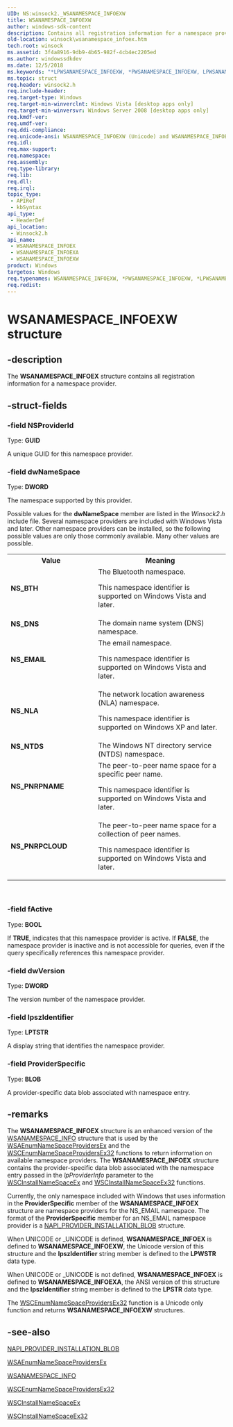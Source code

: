 ```yaml
---
UID: NS:winsock2._WSANAMESPACE_INFOEXW
title: WSANAMESPACE_INFOEXW
author: windows-sdk-content
description: Contains all registration information for a namespace provider.
old-location: winsock\wsanamespace_infoex.htm
tech.root: winsock
ms.assetid: 3f4a8916-9db9-4b65-982f-4cb4ec2205ed
ms.author: windowssdkdev
ms.date: 12/5/2018
ms.keywords: "*LPWSANAMESPACE_INFOEXW, *PWSANAMESPACE_INFOEXW, LPWSANAMESPACE_INFOEX, LPWSANAMESPACE_INFOEX structure pointer [Winsock], NS_BTH, NS_DNS, NS_EMAIL, NS_NLA, NS_NTDS, NS_PNRPCLOUD, NS_PNRPNAME, PWSANAMESPACE_INFOEX, PWSANAMESPACE_INFOEX structure pointer [Winsock], WSANAMESPACE_INFOEX, WSANAMESPACE_INFOEX structure [Winsock], WSANAMESPACE_INFOEXA, WSANAMESPACE_INFOEXW, winsock.wsanamespace_infoex, winsock2/LPWSANAMESPACE_INFOEX, winsock2/PWSANAMESPACE_INFOEX, winsock2/WSANAMESPACE_INFOEX, winsock2/WSANAMESPACE_INFOEXA, winsock2/WSANAMESPACE_INFOEXW"
ms.topic: struct
req.header: winsock2.h
req.include-header: 
req.target-type: Windows
req.target-min-winverclnt: Windows Vista [desktop apps only]
req.target-min-winversvr: Windows Server 2008 [desktop apps only]
req.kmdf-ver: 
req.umdf-ver: 
req.ddi-compliance: 
req.unicode-ansi: WSANAMESPACE_INFOEXW (Unicode) and WSANAMESPACE_INFOEXA (ANSI)
req.idl: 
req.max-support: 
req.namespace: 
req.assembly: 
req.type-library: 
req.lib: 
req.dll: 
req.irql: 
topic_type:
 - APIRef
 - kbSyntax
api_type:
 - HeaderDef
api_location:
 - Winsock2.h
api_name:
 - WSANAMESPACE_INFOEX
 - WSANAMESPACE_INFOEXA
 - WSANAMESPACE_INFOEXW
product: Windows
targetos: Windows
req.typenames: WSANAMESPACE_INFOEXW, *PWSANAMESPACE_INFOEXW, *LPWSANAMESPACE_INFOEXW
req.redist: 
---
```


# WSANAMESPACE_INFOEXW structure


## -description


The 
<b>WSANAMESPACE_INFOEX</b> structure contains all registration information for a namespace provider.


## -struct-fields




### -field NSProviderId

Type: <b>GUID</b>

A unique GUID for this namespace provider.


### -field dwNameSpace

Type: <b>DWORD</b>

The namespace supported by this provider.


Possible values for the <b>dwNameSpace</b> member are listed in the <i>Winsock2.h</i> include file. Several namespace providers are included with Windows Vista and later. Other namespace providers can be installed, so the following possible values  are only those commonly available. Many other values are possible.



<table>
<tr>
<th>Value</th>
<th>Meaning</th>
</tr>
<tr>
<td width="40%"><a id="NS_BTH"></a><a id="ns_bth"></a><dl>
<dt><b>NS_BTH</b></dt>
</dl>
</td>
<td width="60%">
The Bluetooth namespace. 

This namespace identifier is supported on Windows Vista and later.

</td>
</tr>
<tr>
<td width="40%"><a id="NS_DNS"></a><a id="ns_dns"></a><dl>
<dt><b>NS_DNS</b></dt>
</dl>
</td>
<td width="60%">
The domain name system (DNS) namespace.

</td>
</tr>
<tr>
<td width="40%"><a id="NS_EMAIL"></a><a id="ns_email"></a><dl>
<dt><b>NS_EMAIL</b></dt>
</dl>
</td>
<td width="60%">
The email namespace. 

This namespace identifier is supported on Windows Vista and later.

</td>
</tr>
<tr>
<td width="40%"><a id="NS_NLA"></a><a id="ns_nla"></a><dl>
<dt><b>NS_NLA</b></dt>
</dl>
</td>
<td width="60%">
The network location awareness (NLA) namespace. 

This namespace identifier is supported on Windows XP and later.

</td>
</tr>
<tr>
<td width="40%"><a id="NS_NTDS"></a><a id="ns_ntds"></a><dl>
<dt><b>NS_NTDS</b></dt>
</dl>
</td>
<td width="60%">
The Windows NT directory service  (NTDS) namespace. 

</td>
</tr>
<tr>
<td width="40%"><a id="NS_PNRPNAME"></a><a id="ns_pnrpname"></a><dl>
<dt><b>NS_PNRPNAME</b></dt>
</dl>
</td>
<td width="60%">
The peer-to-peer name space for a specific peer name. 

This namespace identifier is supported on Windows Vista and later.

</td>
</tr>
<tr>
<td width="40%"><a id="NS_PNRPCLOUD"></a><a id="ns_pnrpcloud"></a><dl>
<dt><b>NS_PNRPCLOUD</b></dt>
</dl>
</td>
<td width="60%">
The peer-to-peer name space for a collection of peer names. 

This namespace identifier is supported on Windows Vista and later.

</td>
</tr>
</table>
 


### -field fActive

Type: <b>BOOL</b>

If <b>TRUE</b>, indicates that this namespace provider is active. If <b>FALSE</b>, the namespace provider is inactive and is not accessible for queries, even if the query specifically references this namespace provider.


### -field dwVersion

Type: <b>DWORD</b>

The version number of the namespace provider.


### -field lpszIdentifier

Type: <b>LPTSTR</b>

A display string that identifies the namespace provider.


### -field ProviderSpecific

Type: <b>BLOB</b>

A provider-specific data blob associated with namespace entry.


## -remarks



The <b>WSANAMESPACE_INFOEX</b>  structure is an enhanced version of the <a href="https://msdn.microsoft.com/a5c76657-df62-471a-95e9-8017cad47b00">WSANAMESPACE_INFO</a> structure that is used by the <a href="https://msdn.microsoft.com/34bc96aa-63f7-4ab8-9376-6f4b979225ca">WSAEnumNameSpaceProvidersEx</a> and the <a href="https://msdn.microsoft.com/544120b2-7575-4deb-8429-2bd4582eceef">WSCEnumNameSpaceProvidersEx32</a> functions to return information on available namespace providers. The <b>WSANAMESPACE_INFOEX</b>  structure contains the provider-specific data blob associated with the namespace entry
                     passed in the <i>lpProviderInfo</i> parameter to the <a href="https://msdn.microsoft.com/13dde602-c958-4312-a16f-a393dd6fb829">WSCInstallNameSpaceEx</a> and <a href="https://msdn.microsoft.com/222ebfcc-8854-4224-b464-28098c84b750">WSCInstallNameSpaceEx32</a> functions.

  Currently, the only namespace included with Windows that uses information in the <b>ProviderSpecific</b> member of the <b>WSANAMESPACE_INFOEX</b> structure are namespace providers for the NS_EMAIL namespace. The format of the <b>ProviderSpecific</b> member for an NS_EMAIL namespace provider is a <a href="https://msdn.microsoft.com/3444ad63-444a-481d-8fe7-f40b2b7d5283">NAPI_PROVIDER_INSTALLATION_BLOB</a> structure.

When UNICODE or _UNICODE is defined, <b>WSANAMESPACE_INFOEX</b> is defined to <b>WSANAMESPACE_INFOEXW</b>, the Unicode version of this structure and the <b>lpszIdentifier</b> string member is defined to the  <b>LPWSTR</b> data type.

When UNICODE or _UNICODE is not defined, <b>WSANAMESPACE_INFOEX</b> is defined to <b>WSANAMESPACE_INFOEXA</b>, the ANSI version of this structure and the <b>lpszIdentifier</b> string member is defined to the  <b>LPSTR</b> data type.

The <a href="https://msdn.microsoft.com/544120b2-7575-4deb-8429-2bd4582eceef">WSCEnumNameSpaceProvidersEx32</a> function is a Unicode only function and returns <b>WSANAMESPACE_INFOEXW</b> structures. 




## -see-also




<a href="https://msdn.microsoft.com/3444ad63-444a-481d-8fe7-f40b2b7d5283">NAPI_PROVIDER_INSTALLATION_BLOB</a>



<a href="https://msdn.microsoft.com/34bc96aa-63f7-4ab8-9376-6f4b979225ca">WSAEnumNameSpaceProvidersEx</a>



<a href="https://msdn.microsoft.com/a5c76657-df62-471a-95e9-8017cad47b00">WSANAMESPACE_INFO</a>



<a href="https://msdn.microsoft.com/544120b2-7575-4deb-8429-2bd4582eceef">WSCEnumNameSpaceProvidersEx32</a>



<a href="https://msdn.microsoft.com/13dde602-c958-4312-a16f-a393dd6fb829">WSCInstallNameSpaceEx</a>



<a href="https://msdn.microsoft.com/222ebfcc-8854-4224-b464-28098c84b750">WSCInstallNameSpaceEx32</a>
 

 

